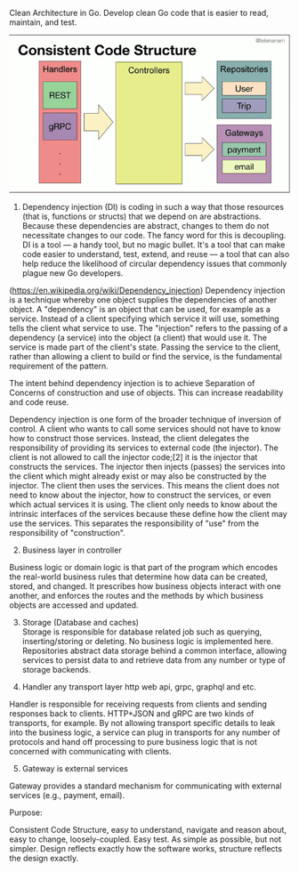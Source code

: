 Clean Architecture in Go. Develop clean Go code that is easier to read, maintain, and test.

![Clean Architecture on Golang](/imgs/codestr.jpg)


1. Dependency injection (DI) is coding in such a way that those resources (that is, functions or structs) that we depend on are abstractions. Because these dependencies are abstract, changes to them do not necessitate changes to our code. The fancy word for this is decoupling. DI is a tool — a handy tool, but no magic bullet. It's a tool that can make code easier to understand, test, extend, and reuse — a tool that can also help reduce the likelihood of circular dependency issues that commonly plague new Go developers.

(https://en.wikipedia.org/wiki/Dependency_injection) 
Dependency injection is a technique whereby one object supplies the dependencies of another object. A "dependency" is an object that can be used, for example as a service. Instead of a client specifying which service it will use, something tells the client what service to use. The "injection" refers to the passing of a dependency (a service) into the object (a client) that would use it. The service is made part of the client's state. Passing the service to the client, rather than allowing a client to build or find the service, is the fundamental requirement of the pattern. 

The intent behind dependency injection is to achieve Separation of Concerns of construction and use of objects. This can increase readability and code reuse.

Dependency injection is one form of the broader technique of inversion of control. A client who wants to call some services should not have to know how to construct those services. Instead, the client delegates the responsibility of providing its services to external code (the injector). The client is not allowed to call the injector code;[2] it is the injector that constructs the services. The injector then injects (passes) the services into the client which might already exist or may also be constructed by the injector. The client then uses the services. This means the client does not need to know about the injector, how to construct the services, or even which actual services it is using. The client only needs to know about the intrinsic interfaces of the services because these define how the client may use the services. This separates the responsibility of "use" from the responsibility of "construction". 

2. Business layer in controller

Business logic or domain logic is that part of the program which encodes the real-world business rules that determine how data can be created, stored, and changed. It prescribes how business objects interact with one another, and enforces the routes and the methods by which business objects are accessed and updated.

3. Storage (Database and caches)  
Storage is responsible for database related job such as querying, inserting/storing or deleting. No business logic is implemented here.
Repositories abstract data storage behind a common interface, allowing services to persist data to and retrieve data from any number or type of storage backends.

4. Handler any transport layer http web api, grpc, graphql and etc.

Handler is responsible for receiving requests from clients and sending responses back to clients. HTTP+JSON and gRPC are two kinds of transports, for example. By not allowing transport specific details to leak into the business logic, a service can plug in transports for any number of protocols and hand off processing to pure business logic that is not concerned with communicating with clients.

5. Gateway is external services

Gateway provides a standard mechanism for communicating with external services (e.g., payment, email).

Purpose:

   Consistent Code Structure, easy to understand, navigate and reason about, easy to change, loosely-coupled. Easy test. As simple as possible, but not simpler. Design reflects exactly how the software works, structure reflects the design exactly.

